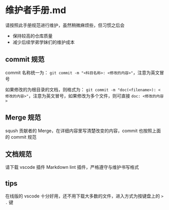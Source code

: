 # 维护者手册.md

请按照此手册规范进行维护，虽然稍微麻烦些，但习惯之后会
- 保持较高的仓库质量
- 减少后续学弟学妹们的维护成本

## commit 规范

commit 名称统一为： `git commit -m "<科目名称>: <修改的内容>"`，注意为英文冒号

如果修改的为根目录的文档，则格式为： `git commit -m "doc(<filename>): <修改的内容>"`，注意为英文冒号，如果修改为多个文件，则可直接 `doc: <修改的内容>`

## Merge 规范

sqush 贡献者的 Merge，在详细内容里写清楚改变的内容，commit 也按照上面的 commit 规范

## 文档规范 

请下载 vscode 插件 Markdown lint 插件，严格遵守与维护书写格式

## tips

在线版的 vscode 十分好用，还不用下载大多数的文件，进入方式为按键盘上的 `> .` 键